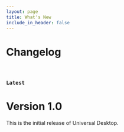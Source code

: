 ```yaml
---
layout: page
title: What's New
include_in_header: false
---
```


# Changelog

<br>

### `Latest`
# **Version 1.0**
This is the initial release of Universal Desktop.

<br>
